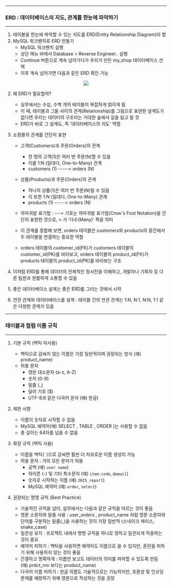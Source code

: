 -----
### ERD : 데이터베이스의 지도, 관계를 한눈에 파악하기
-----
1. 테이블을 한눈에 파악할 수 있는 지도를 ERD(Entity Relationship Diagram)라 함
2. MySQL 워크벤치로 ERD 만들기
   - MySQL 워크벤치 실행
   - 상단 메뉴 바에서 Database > Reverse Engineer.. 실행
   - Continue 버튼으로 계속 넘어가다가 우리가 만든 my_shop 데이터베이스 선택
   - 이후 계속 넘어가면 다음과 같은 ERD 확인 가능
<div align="center">
<img src="https://github.com/user-attachments/assets/06cfab99-169f-419a-bd6d-819c416d15ab">
</div>

2. 왜 ERD가 필요할까?
   - 실무에서는 수십, 수백 개의 테이블이 복잡하게 얽히게 됨
   - 이 때, 테이블과 그들 사이의 관계(Relationship)를 그림으로 표현한 설계도가 없다면 우리는 데이터의 구조라는 거대한 숲에서 길을 잃고 말 것
   - ERD가 바로 그 설계도, 즉 '데이터베이스의 지도' 역할

3. 쇼핑몰의 관계를 간단히 표현
   - 고객(Customers)과 주문(Orders)의 관계
      + 한 명의 고객(1)은 여러 번 주문(N)할 수 있음
      + 이를 1:N (일대다, One-to-Many) 관계
      + customers (1) -----< orders (N)

   - 상품(Products)과 주문(Orders)의 관계
      + 하나의 상품(1)은 여러 번 주문(N)될 수 있음
      + 이 또한 1:N (일대다, One-to-Many) 관계
      + products (1) -----< orders (N)
    
   - 까마귀밭 표기법 : ---< 기호는 까마귀발 표기법(Crow's Foot Notation)을 간단히 표현한 것으로, < 가 '다수(Many)' 쪽을 의미
   - 이 관계를 종합해 보면, orders 테이블은 customers와 products의 중간에서 두 테이블을 연결하는 중요한 역할
   - orders 테이블의 customer_id(FK)가 customers 테이블의 customer_id(PK)를 바라보고, orders 테이블의 product_id(FK)가 products 테이블의 product_id(PK)를 바라보는 구조

4. 이처럼 ERD를 통해 데이터의 전체적인 청사진을 이해하고, 개발자나 기획자 등 다른 팀원과 원활하게 소통할 수 있음
5. 좋은 데이터베이스 설계는 좋은 ERD를 그리는 것에서 시작
6. 연관 관계와 데이터베이스를 설계 : 테이블 간의 연관 관계는 1:N, N:1, N:N, 1:1 같은 다양한 관계가 있음

-----
### 테이블과 컬럼 이름 규칙
-----
1. 기본 규칙 (백틱 미사용)
    - 백틱으로 감싸지 않는 이름은 가장 일반적이며 권장되는 방식 (예) product_name)
    - 허용 문자
      + 영문 대소문자 (a-z, A-Z)
      + 숫자 (0-9)
      + 밑줄 (_)
      + 달러 기호 ($)
      + UTF-8과 같은 다국어 문자 (예) 한글)

2. 제한 사항
    - 이름이 숫자로 시작할 수 없음
    - MySQL 예약어(예) SELECT , TABLE , ORDER )는 사용할 수 없음
    - 총 길이는 64자를 넘을 수 없음

3. 확장 규칙 (백틱 사용)
    - 이름을 백틱(``` ` ```)으로 감싸면 훨씬 더 자유로운 이름 생성이 가능
    - 허용 문자 : 거의 모든 문자가 허용
      + 공백 (예) ```user name```)
      + 하이픈 (-) 및 기타 특수문자 (예) ```item-code```, ```@email```)
      + 숫자로 시작하는 이름 (예) ```2025_report```)
      + MySQL 예약어 (예) ```order```, ```select```)
  
4. 권장되는 명명 규칙 (Best Practice)
    - 기술적인 규칙을 넘어, 실무에서는 다음과 같은 규칙을 따르는 것이 좋음
    - 영문 소문자와 밑줄 사용 : user_orders , product_name 처럼 영문 소문자와 단어를 구분하는 밑줄(_)을 사용하는 것이 가장 일반적 (스네이크 케이스, snake_case)
    - 일관성 유지 : 프로젝트 내에서 명명 규칙을 하나로 정하고 일관되게 적용하는 것이 중요
    - 예약어 피하기 : 백틱을 사용하면 예약어도 이름으로 쓸 수 있지만, 혼란을 피하기 위해 사용하지 않는 것이 좋음
    - 간결하고 명확하게 : 이름만 보고도 데이터의 의미를 파악할 수 있도록 만듬 (예) prdct_nm 보다는 product_name)
    - 다국어 이름 피하기 : 한글 이름도 기술적으로는 가능하지만, 호환성 및 인코딩 문제를 예방하기 위해 영문으로 작성하는 것을 권장
